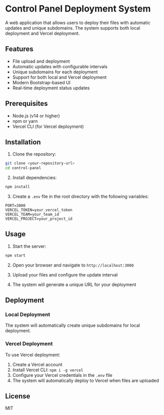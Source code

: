 # Control Panel Deployment System

A web application that allows users to deploy their files with automatic updates and unique subdomains. The system supports both local deployment and Vercel deployment.

## Features

- File upload and deployment
- Automatic updates with configurable intervals
- Unique subdomains for each deployment
- Support for both local and Vercel deployment
- Modern Bootstrap-based UI
- Real-time deployment status updates

## Prerequisites

- Node.js (v14 or higher)
- npm or yarn
- Vercel CLI (for Vercel deployment)

## Installation

1. Clone the repository:
```bash
git clone <your-repository-url>
cd control-panel
```

2. Install dependencies:
```bash
npm install
```

3. Create a `.env` file in the root directory with the following variables:
```
PORT=3000
VERCEL_TOKEN=your_vercel_token
VERCEL_TEAM=your_team_id
VERCEL_PROJECT=your_project_id
```

## Usage

1. Start the server:
```bash
npm start
```

2. Open your browser and navigate to `http://localhost:3000`

3. Upload your files and configure the update interval

4. The system will generate a unique URL for your deployment

## Deployment

### Local Deployment
The system will automatically create unique subdomains for local deployment.

### Vercel Deployment
To use Vercel deployment:
1. Create a Vercel account
2. Install Vercel CLI: `npm i -g vercel`
3. Configure your Vercel credentials in the `.env` file
4. The system will automatically deploy to Vercel when files are uploaded

## License

MIT 